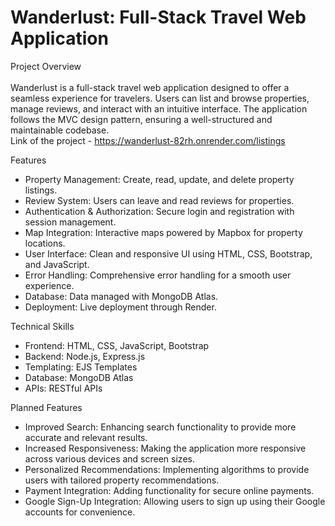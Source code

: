 # Wanderlust: Full-Stack Travel Web Application
Project Overview<br><br>
Wanderlust is a full-stack travel web application designed to offer a seamless experience for travelers. Users can list and browse properties, manage reviews, and interact with an intuitive interface. The application follows the MVC design pattern, ensuring a well-structured and maintainable codebase.
<br>
Link of the project - https://wanderlust-82rh.onrender.com/listings
<br>

Features <br>
* Property Management: Create, read, update, and delete property listings.<br>
* Review System: Users can leave and read reviews for properties.<br>
* Authentication & Authorization: Secure login and registration with session management.<br>
* Map Integration: Interactive maps powered by Mapbox for property locations.<br>
* User Interface: Clean and responsive UI using HTML, CSS, Bootstrap, and JavaScript.<br>
* Error Handling: Comprehensive error handling for a smooth user experience.<br>
* Database: Data managed with MongoDB Atlas.<br>
* Deployment: Live deployment through Render.<br>

Technical Skills <br>
* Frontend: HTML, CSS, JavaScript, Bootstrap <br>
* Backend: Node.js, Express.js <br>
* Templating: EJS Templates <br>
* Database: MongoDB Atlas<br>
* APIs: RESTful APIs

Planned Features <br>
* Improved Search: Enhancing search functionality to provide more accurate and relevant results.<br>
* Increased Responsiveness: Making the application more responsive across various devices and screen sizes.<br>
* Personalized Recommendations: Implementing algorithms to provide users with tailored property recommendations.<br>
* Payment Integration: Adding functionality for secure online payments.<br>
* Google Sign-Up Integration: Allowing users to sign up using their Google accounts for convenience.<br>
